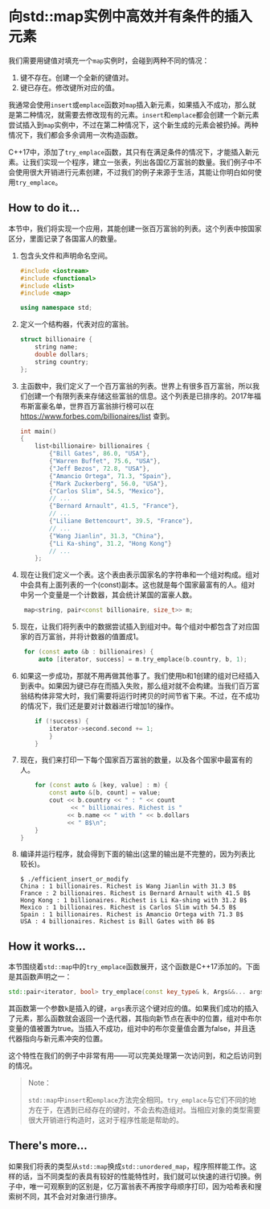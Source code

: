 # 向std::map实例中高效并有条件的插入元素

我们需要用键值对填充一个`map`实例时，会碰到两种不同的情况：

1. 键不存在。创建一个全新的键值对。
2. 键已存在。修改键所对应的值。

我通常会使用`insert`或`emplace`函数对`map`插入新元素，如果插入不成功，那么就是第二种情况，就需要去修改现有的元素。`insert`和`emplace`都会创建一个新元素尝试插入到`map`实例中，不过在第二种情况下，这个新生成的元素会被扔掉。两种情况下，我们都会多余调用一次构造函数。

C++17中，添加了`try_emplace`函数，其只有在满足条件的情况下，才能插入新元素。让我们实现一个程序，建立一张表，列出各国亿万富翁的数量。我们例子中不会使用很大开销进行元素创建，不过我们的例子来源于生活，其能让你明白如何使用`try_emplace`。

## How to do it...

本节中，我们将实现一个应用，其能创建一张百万富翁的列表。这个列表中按国家区分，里面记录了各国富人的数量。

1. 包含头文件和声明命名空间。

   ```c++
   #include <iostream>
   #include <functional>
   #include <list>
   #include <map>

   using namespace std;
   ```

2. 定义一个结构器，代表对应的富翁。

   ```c++
   struct billionaire {
       string name;
       double dollars;
       string country;
   };
   ```

3. 主函数中，我们定义了一个百万富翁的列表。世界上有很多百万富翁，所以我们创建一个有限列表来存储这些富翁的信息。这个列表是已排序的。2017年福布斯富豪名单，世界百万富翁排行榜可以在  https://www.forbes.com/billionaires/list 查到。

   ```c++
   int main()
   {
       list<billionaire> billionaires {
           {"Bill Gates", 86.0, "USA"},
           {"Warren Buffet", 75.6, "USA"},
           {"Jeff Bezos", 72.8, "USA"},
           {"Amancio Ortega", 71.3, "Spain"},
           {"Mark Zuckerberg", 56.0, "USA"},
           {"Carlos Slim", 54.5, "Mexico"},
           // ...
           {"Bernard Arnault", 41.5, "France"},
           // ...
           {"Liliane Bettencourt", 39.5, "France"},
           // ...
           {"Wang Jianlin", 31.3, "China"},
           {"Li Ka-shing", 31.2, "Hong Kong"}
           // ...
       };
   ```

4. 现在让我们定义一个表。这个表由表示国家名的字符串和一个组对构成。组对中会具有上面列表的一个(const)副本。这也就是每个国家最富有的人。组对中另一个变量是一个计数器，其会统计某国的富豪人数。

   ```c++
   	map<string, pair<const billionaire, size_t>> m;	
   ```

5. 现在，让我们将列表中的数据尝试插入到组对中。每个组对中都包含了对应国家的百万富翁，并将计数器的值置成1。

   ```c++
   	for (const auto &b : billionaires) {
   		auto [iterator, success] = m.try_emplace(b.country, b, 1);
   ```

6. 如果这一步成功，那就不用再做其他事了。我们使用b和1创建的组对已经插入到表中。如果因为键已存在而插入失败，那么组对就不会构建。当我们百万富翁结构体非常大时，我们需要将运行时拷贝的时间节省下来。不过，在不成功的情况下，我们还是要对计数器进行增加1的操作。

   ```c++
       if (!success) {
           iterator->second.second += 1;
           }
       }
   ```

7. 现在，我们来打印一下每个国家百万富翁的数量，以及各个国家中最富有的人。

   ```c++
       for (const auto & [key, value] : m) {
           const auto &[b, count] = value;
           cout << b.country << " : " << count
          	     << " billionaires. Richest is "
                << b.name << " with " << b.dollars
                << " B$\n";
       }
   }
   ```

8. 编译并运行程序，就会得到下面的输出(这里的输出是不完整的，因为列表比较长)。

   ```
   $ ./efficient_insert_or_modify
   China : 1 billionaires. Richest is Wang Jianlin with 31.3 B$
   France : 2 billionaires. Richest is Bernard Arnault with 41.5 B$
   Hong Kong : 1 billionaires. Richest is Li Ka-shing with 31.2 B$
   Mexico : 1 billionaires. Richest is Carlos Slim with 54.5 B$
   Spain : 1 billionaires. Richest is Amancio Ortega with 71.3 B$
   USA : 4 billionaires. Richest is Bill Gates with 86 B$
   ```

## How it works...

本节围绕着`std::map`中的`try_emplace`函数展开，这个函数是C++17添加的。下面是其函数声明之一：

```c++
std::pair<iterator, bool> try_emplace(const key_type& k, Args&&... args);
```

其函数第一个参数`k`是插入的键，`args`表示这个键对应的值。如果我们成功的插入了元素，那么函数就会返回一个迭代器，其指向新节点在表中的位置，组对中布尔变量的值被置为true。当插入不成功，组对中的布尔变量值会置为false，并且迭代器指向与新元素冲突的位置。

这个特性在我们的例子中非常有用——可以完美处理第一次访问到，和之后访问到的情况。

> Note：
>
> `std::map`中`insert`和`emplace`方法完全相同。`try_emplace`与它们不同的地方在于，在遇到已经存在的键时，不会去构造组对。当相应对象的类型需要很大开销进行构造时，这对于程序性能是帮助的。

## There's more...

如果我们将表的类型从`std::map`换成`std::unordered_map`，程序照样能工作。这样的话，当不同类型的表具有较好的性能特性时，我们就可以快速的进行切换。例子中，唯一可观察到的区别是，亿万富翁表不再按字母顺序打印，因为哈希表和搜索树不同，其不会对对象进行排序。